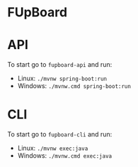 # FUpBoard

# API
To start go to `fupboard-api` and run:
* Linux: `./mvnw spring-boot:run`
* Windows: `./mvnw.cmd spring-boot:run`

# CLI
To start go to `fupboard-cli` and run:
* Linux: `./mvnw exec:java`
* Windows: `./mvnw.cmd exec:java`
